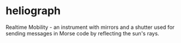 # heliograph
Realtime Mobility - an instrument with mirrors and a shutter used for sending messages in Morse code by reflecting the sun's rays.
